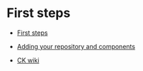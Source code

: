 ﻿# First steps

* [First steps](https://github.com/ctuning/ck/wiki/First-steps)
* [Adding your repository and components](https://github.com/ctuning/ck/wiki/Adding-new-workflows)

* [CK wiki](https://github.com/ctuning/ck/wiki)
